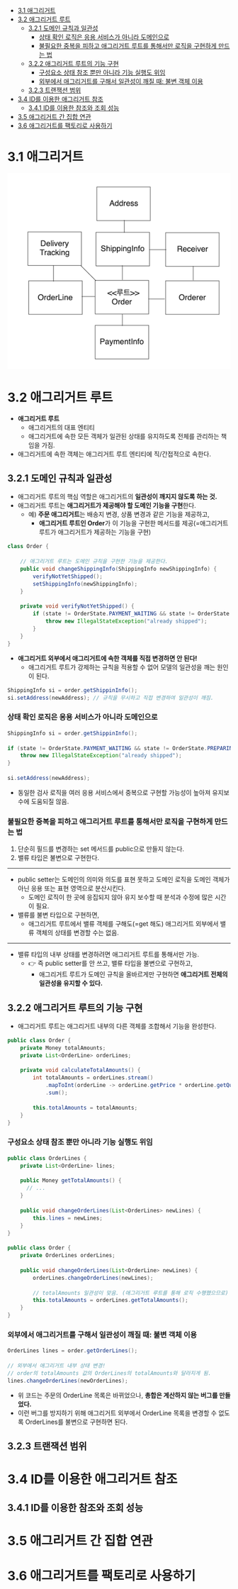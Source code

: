 <!-- TOC -->
* [3.1 애그리거트](#31-애그리거트)
* [3.2 애그리거트 루트](#32-애그리거트-루트-)
  * [3.2.1 도메인 규칙과 일관성](#321-도메인-규칙과-일관성)
    * [상태 확인 로직은 응용 서비스가 아니라 도메인으로](#상태-확인-로직은-응용-서비스가-아니라-도메인으로)
    * [불필요한 중복을 피하고 애그리거트 루트를 통해서만 로직을 구현하게 만드는 법](#불필요한-중복을-피하고-애그리거트-루트를-통해서만-로직을-구현하게-만드는-법)
  * [3.2.2 애그리거트 루트의 기능 구현](#322-애그리거트-루트의-기능-구현)
    * [구성요소 상태 참조 뿐만 아니라 기능 실행도 위임](#구성요소-상태-참조-뿐만-아니라-기능-실행도-위임)
    * [외부에서 애그리거트를 구해서 일관성이 깨질 때: 불변 객체 이용](#외부에서-애그리거트를-구해서-일관성이-깨질-때-불변-객체-이용)
  * [3.2.3 트랜잭션 범위](#323-트랜잭션-범위)
* [3.4 ID를 이용한 애그리거트 참조](#34-id를-이용한-애그리거트-참조)
  * [3.4.1 ID를 이용한 참조와 조회 성능](#341-id를-이용한-참조와-조회-성능)
* [3.5 애그리거트 간 집합 연관](#35-애그리거트-간-집합-연관)
* [3.6 애그리거트를 팩토리로 사용하기](#36-애그리거트를-팩토리로-사용하기-)
<!-- TOC -->

# 3.1 애그리거트

![img.png](images/img.png)

# 3.2 애그리거트 루트 

- **애그리거트 루트** 
  - 애그리거트의 대표 엔티티
  - 애그리거트에 속한 모든 객체가 일관된 상태를 유지하도록 전체를 관리하는 책임을 가짐.
- 애그리거트에 속한 객체는 애그리거트 루트 엔티티에 직/간접적으로 속한다.

## 3.2.1 도메인 규칙과 일관성

- 애그리거트 루트의 핵심 역할은 애그리거트의 **일관성이 깨지지 않도록 하는 것.**
- 애그리거트 루트는 **애그리거트가 제공해야 할 도메인 기능을 구현**한다.
  - 예) **주문 애그리거트**는 배송지 변경, 상품 변경과 같은 기능을 제공하고,
    - **애그리거트 루트인 Order**가 이 기능을 구현한 메서드를 제공(=애그리거트 루트가 애그리거트가 제공하는 기능을 구현)

```java
class Order {

    // 애그리거트 루트는 도메인 규칙을 구현한 기능을 제공한다.
    public void changeShippingInfo(ShippingInfo newShippingInfo) {
        verifyNotYetShipped();
        setShippingInfo(newShippingInfo);
    }
    
    private void verifyNotYetShipped() {
        if (state != OrderState.PAYMENT_WAITING && state != OrderState.PREPARING) {
            throw new IllegalStateException("already shipped");
        }
    }
}
```

- **애그리거트 외부에서 애그리거트에 속한 객체를 직접 변경하면 안 된다!**
  - 애그리거트 루트가 강제하는 규칙을 적용할 수 없어 모델의 일관성을 깨는 원인이 된다.

```java
ShippingInfo si = order.getShippinInfo();
si.setAddress(newAddress); // 규칙을 무시하고 직접 변경하여 일관성이 깨짐.
```

### 상태 확인 로직은 응용 서비스가 아니라 도메인으로

```java
ShippingInfo si = order.getShippinInfo();

if (state != OrderState.PAYMENT_WAITING && state != OrderState.PREPARING) {
    throw new IllegalStateException("already shipped");
}

si.setAddress(newAddress);
```

- 동일한 검사 로직을 여러 응용 서비스에서 중복으로 구현할 가능성이 높아져 유지보수에 도움되질 않음.

### 불필요한 중복을 피하고 애그리거트 루트를 통해서만 로직을 구현하게 만드는 법

1. 단순히 필드를 변경하는 set 메서드를 public으로 만들지 않는다.
2. 밸류 타입은 불변으로 구현한다.

---

- public setter는 도메인의 의미와 의도를 표현 못하고 도메인 로직을 도메인 객체가 아닌 응용 또는 표현 영역으로 분산시킨다.
  - 도메인 로직이 한 곳에 응집되지 않아 유지 보수할 때 분석과 수정에 많은 시간이 필요.
- 밸류를 불변 타입으로 구현하면, 
  - 애그리거트 루트에서 밸류 객체를 구해도(=get 해도) 애그리거트 외부에서 밸류 객체의 상태를 변경할 수는 없음.

---

- 밸류 타입의 내부 상태를 변경하려면 애그리거트 루트를 통해서만 가능.
  - 👉 즉 public setter를 안 쓰고, 밸류 타입을 불변으로 구현하고, 
    - 애그리거트 루트가 도메인 규칙을 올바르게만 구현하면 **애그리거트 전체의 일관성을 유지할 수 있다.**

## 3.2.2 애그리거트 루트의 기능 구현

- 애그리거트 루트는 애그리거트 내부의 다른 객체를 조합해서 기능을 완성한다.

```java
public class Order {
    private Money totalAmounts;
    private List<OrderLine> orderLines;
    
    private void calculateTotalAmounts() {
        int totalAmounts = orderLines.stream()
            .mapToInt(orderLine -> orderLine.getPrice * orderLine.getQuantity())
            .sum();
        
        this.totalAmounts = totalAmounts;
    }
}
```



### 구성요소 상태 참조 뿐만 아니라 기능 실행도 위임

```java
public class OrderLines {
    private List<OrderLine> lines;
    
    public Money getTotalAmounts() {
      // ...
    }
    
    public void changeOrderLines(List<OrderLines> newLines) {
        this.lines = newLines;
    }
}

public class Order {
    private OrderLines orderLines;
    
    public void changeOrderLines(List<OrderLine> newLines) {
        orderLines.changeOrderLines(newLines);

        // totalAmounts 일관성이 맞음. (애그리거트 루트를 통해 로직 수행했으므로)
        this.totalAmounts = orderLines.getTotalAmounts(); 
    }
}
```

### 외부에서 애그리거트를 구해서 일관성이 깨질 때: 불변 객체 이용

```java
OrderLines lines = order.getOrderLines();

// 외부에서 애그리거트 내부 상태 변경!
// order의 totalAmounts 값의 OrderLines의 totalAmounts와 달라지게 됨.
lines.changeOrderLines(newOrderLines);
```

- 위 코드는 주문의 OrderLine 목록은 바뀌었으나, **총합은 계산하지 않는 버그를 만들었다.**
- 이런 버그를 방지하기 위해 애그리거트 외부에서 OrderLine 목록을 변경할 수 없도록 OrderLines를 불변으로 구현하면 된다.

## 3.2.3 트랜잭션 범위

# 3.4 ID를 이용한 애그리거트 참조
## 3.4.1 ID를 이용한 참조와 조회 성능
# 3.5 애그리거트 간 집합 연관
# 3.6 애그리거트를 팩토리로 사용하기 



